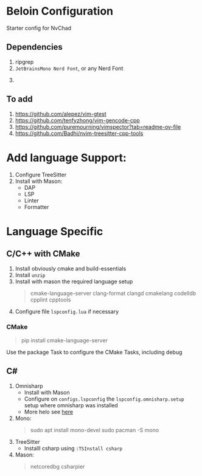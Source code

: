 # Beloin Configuration

Starter config for NvChad

## Dependencies

1. ripgrep
2. `JetBrainsMono Nerd Font`, or any Nerd Font
<!-- 3. code-minimap 
    > sudo pamac build code-minimap -->
3. 

## To add

1. https://github.com/alepez/vim-gtest
2. https://github.com/tenfyzhong/vim-gencode-cpp
3. https://github.com/puremourning/vimspector?tab=readme-ov-file
4. https://github.com/Badhi/nvim-treesitter-cpp-tools


# Add language Support:

1. Configure TreeSitter
2. Install with Mason:
    - DAP
    - LSP
    - Linter
    - Formatter

# Language Specific

## C/C++ with CMake

1. Install obviously cmake and build-essentials
1. Install `unzip`
1. Install with mason the required language setup
    > cmake-language-server
    > clang-format
    > clangd
    > cmakelang
    > codelldb
    > cpplint
    > cpptools
1. Configure file `lspconfig.lua` if necessary


### CMake

> pip install cmake-language-server

Use the package Task to configure the CMake Tasks, including debug

## C#

1. Omnisharp
    - Install with Mason
    - Configure on `configs.lspconfig` the `lspconfig.omnisharp.setup` setup where omnisharp was installed
    - More helo see [here](https://github.com/neovim/nvim-lspconfig/blob/master/doc/server_configurations.md#omnisharp)
1. Mono:
    > sudo apt install mono-devel
    > sudo pacman -S mono
1. TreeSitter
    - Installl csharp using `:TSInstall csharp`
1. Mason:
    > netcoredbg
    > csharpier